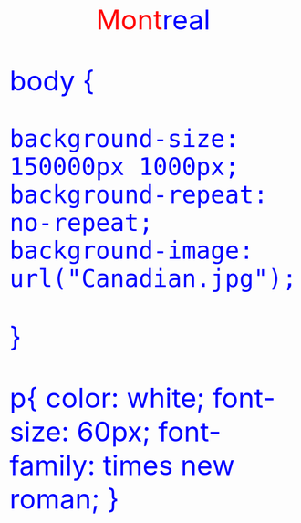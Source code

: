 <!DOCTYPE html>
<html>
<head>
<title>HTML Tutorial</title>
<link rel="stylesheet" type="text/css" href="main.css">
</head>
<body> 
<center><p> <font size="7" color="red">Mont</font><font size="7" color="blue">real </p></center>
</body>
</html>

body {
	
    background-size: 150000px 1000px;
    background-repeat: no-repeat;
	background-image: url("Canadian.jpg");
}

p{
	color: white;
	font-size: 60px;
	font-family: times new roman;
}




